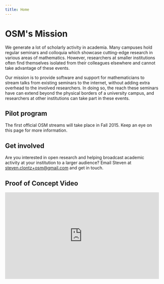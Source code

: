```yaml
---
title: Home
---
```


# OSM's Mission

We generate a lot of scholarly activity in academia. Many
campuses hold regular seminars and colloquia which showcase cutting-edge
research in various areas of mathematics. However, researchers at smaller
institutions often find
themselves isolated from their colleagues elsewhere and
cannot take advantage of these events.

Our mission is to provide software
and support for mathematicians to stream talks from existing seminars
to the internet, without adding extra overhead to the involved researchers.
In doing so, the reach these seminars have can extend
beyond the physical borders of a university campus, and researchers at
other institutions can take part in these events.

## Pilot program

The first official OSM streams will take place in Fall 2015. Keep an eye
on this page for more information.

## Get involved

Are you interested in open research and helping broadcast academic
activity at your institution to a larger audience? Email Steven at
<steven.clontz+osm@gmail.com> and get in touch.

## Proof of Concept Video

<style>.embed-container { position: relative; padding-bottom: 56.25%; height: 0; overflow: hidden; max-width: 100%; } .embed-container iframe, .embed-container object, .embed-container embed { position: absolute; top: 0; left: 0; width: 100%; height: 100%; }</style><div class='embed-container'><iframe src="https://www.youtube.com/embed/MzTxNPL8YZY?rel=0&amp;controls=0&amp;showinfo=0&amp;start=62" frameborder="0" allowfullscreen></iframe></div>